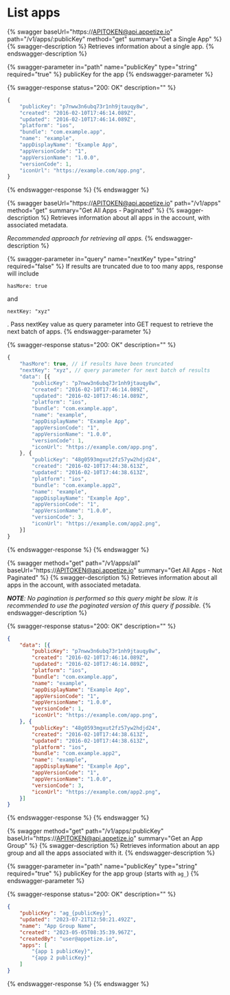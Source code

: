 # List apps

{% swagger baseUrl="https://APITOKEN@api.appetize.io" path="/v1/apps/:publicKey" method="get" summary="Get a Single App" %}
{% swagger-description %}
Retrieves information about a single app.
{% endswagger-description %}

{% swagger-parameter in="path" name="publicKey" type="string" required="true" %}
publicKey for the app
{% endswagger-parameter %}

{% swagger-response status="200: OK" description="" %}
```javascript
{
    "publicKey": "p7nww3n6ubq73r1nh9jtauqy8w",
    "created": "2016-02-10T17:46:14.089Z",
    "updated": "2016-02-10T17:46:14.089Z",
    "platform": "ios",
    "bundle": "com.example.app",
    "name": "example",
    "appDisplayName": "Example App",
    "appVersionCode": "1",
    "appVersionName": "1.0.0",
    "versionCode": 1,
    "iconUrl": "https://example.com/app.png",
}
```
{% endswagger-response %}
{% endswagger %}

{% swagger baseUrl="https://APITOKEN@api.appetize.io" path="/v1/apps" method="get" summary="Get All Apps  - Paginated" %}
{% swagger-description %}
Retrieves information about all apps in the account, with associated metadata.&#x20;

_Recommended_ _approach for retrieving all apps._
{% endswagger-description %}

{% swagger-parameter in="query" name="nextKey" type="string" required="false" %}
If results are truncated due to too many apps, response will include

`hasMore: true`

and

`nextKey: "xyz"`

. Pass nextKey value as query parameter into GET request to retrieve the next batch of apps.
{% endswagger-parameter %}

{% swagger-response status="200: OK" description="" %}
```javascript
{
    "hasMore": true, // if results have been truncated
    "nextKey": "xyz", // query parameter for next batch of results
    "data": [{
        "publicKey": "p7nww3n6ubq73r1nh9jtauqy8w",
        "created": "2016-02-10T17:46:14.089Z",
        "updated": "2016-02-10T17:46:14.089Z",
        "platform": "ios",
        "bundle": "com.example.app",
        "name": "example",
        "appDisplayName": "Example App",
        "appVersionCode": "1",
        "appVersionName": "1.0.0",
        "versionCode": 1,
        "iconUrl": "https://example.com/app.png",
    }, {
        "publicKey": "48g0593mgxut2fz57yw2hdjd24",
        "created": "2016-02-10T17:44:38.613Z",
        "updated": "2016-02-10T17:44:38.613Z",
        "platform": "ios",
        "bundle": "com.example.app2",
        "name": "example",
        "appDisplayName": "Example App",
        "appVersionCode": "1",
        "appVersionName": "1.0.0",
        "versionCode": 3,
        "iconUrl": "https://example.com/app2.png",
    }]
}
```
{% endswagger-response %}
{% endswagger %}

{% swagger method="get" path="/v1/apps/all" baseUrl="https://APITOKEN@api.appetize.io" summary="Get All Apps - Not Paginated" %}
{% swagger-description %}
Retrieves information about all apps in the account, with associated metadata.&#x20;

_**NOTE**: No pagination is performed so this query might be slow. It is recommended to use the paginated version of this query if possible._
{% endswagger-description %}

{% swagger-response status="200: OK" description="" %}
```json
{
    "data": [{
        "publicKey": "p7nww3n6ubq73r1nh9jtauqy8w",
        "created": "2016-02-10T17:46:14.089Z",
        "updated": "2016-02-10T17:46:14.089Z",
        "platform": "ios",
        "bundle": "com.example.app",
        "name": "example",
        "appDisplayName": "Example App",
        "appVersionCode": "1",
        "appVersionName": "1.0.0",
        "versionCode": 1,
        "iconUrl": "https://example.com/app.png",
    }, {
        "publicKey": "48g0593mgxut2fz57yw2hdjd24",
        "created": "2016-02-10T17:44:38.613Z",
        "updated": "2016-02-10T17:44:38.613Z",
        "platform": "ios",
        "bundle": "com.example.app2",
        "name": "example",
        "appDisplayName": "Example App",
        "appVersionCode": "1",
        "appVersionName": "1.0.0",
        "versionCode": 3,
        "iconUrl": "https://example.com/app2.png",
    }]
}
```
{% endswagger-response %}
{% endswagger %}

{% swagger method="get" path="/v1/apps/:publicKey" baseUrl="https://APITOKEN@api.appetize.io" summary="Get an App Group" %}
{% swagger-description %}
Retrieves information about an app group and all the apps associated with it.
{% endswagger-description %}

{% swagger-parameter in="path" name="publicKey" type="string" required="true" %}
publicKey for the app group (starts with `ag_`)
{% endswagger-parameter %}

{% swagger-response status="200: OK" description="" %}
```json
{
    "publicKey": "ag_{publicKey}",
    "updated": "2023-07-21T12:50:21.492Z",
    "name": "App Group Name",
    "created": "2023-05-05T08:35:39.967Z",
    "createdBy": "user@appetize.io",
    "apps": [
        "{app 1 publicKey}",
        "{app 2 publicKey}"
    ]
}
```
{% endswagger-response %}
{% endswagger %}
